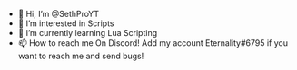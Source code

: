 - 👋 Hi, I’m @SethProYT
- 👀 I’m interested in Scripts
- 🌱 I’m currently learning Lua Scripting
- 📫 How to reach me On Discord! Add my account Eternality#6795 if you want to reach me and send bugs!

<!---
SethProYT/SethProYT is a ✨ special ✨ repository because its `README.md` (this file) appears on your GitHub profile.
You can click the Preview link to take a look at your changes.
--->
